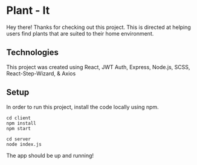 
# Plant - It

Hey there! Thanks for checking out this project. 
This is directed at helping users find plants that are suited to their home environment.

## Technologies

This project was created using React, JWT Auth, Express, Node.js, SCSS, React-Step-Wizard, & Axios

## Setup

In order to run this project, install the code locally using npm. 

```
cd client
npm install
npm start

cd server 
node index.js
```

The app should be up and running!
